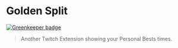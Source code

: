 # Golden Split

[![Greenkeeper badge](https://badges.greenkeeper.io/Seldszar/golden-split.svg)](https://greenkeeper.io/)

> Another Twitch Extension showing your Personal Bests times.
